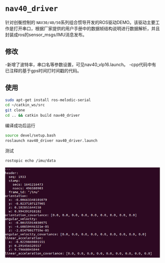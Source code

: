 # `nav40_driver`

针对创衡控制的 `NAV30/40/50`系列组合惯导开发的ROS驱动DEMO。该驱动主要工作是打开串口，根据厂家提供的用户手册中的数据帧结构说明进行数据解析，并且封装成ros的sensor_msgs/IMU消息发布。

## 修改

-新增了波特率，串口名等参数设置，可见nav40_vlp16.launch。
-cpp代码中有已注释的基于gps时间打时间戳的代码。

## 使用

```bash
sudo apt-get install ros-melodic-serial
cd ~/catkin_ws/src
git clone
cd .. && catkin build nav40_driver
```

编译成功后运行

```bash
source devel/setup.bash
roslaunch nav40_driver nav40_driver.launch
```

测试

```bash
rostopic echo /imu/data
```

![alt 属性文本](./res/screenshot_5.png)
